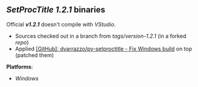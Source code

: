 *SetProcTitle 1.2.1* binaries
-----------------------------

Official ***v1.2.1*** doesn't compile with *VStudio*.

- Sources checked out in a branch from *tags/version-1.2.1* (in a forked *repo*)
- Applied [[GitHub]: dvarrazzo/py-setproctitle - Fix Windows build](https://github.com/dvarrazzo/py-setproctitle/commit/d83c2161f938f1877f9c66075bf48331e3796ddf#diff-5acff6a5b4a2e06fc1e842417df47577018b2b8ba5e67dc6c13212a85bc40c14) on top (patched them)

**Platforms**:
- *Windows*

